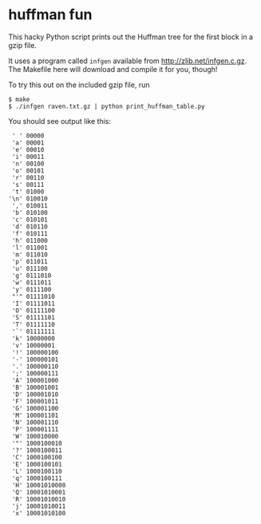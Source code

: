 # huffman fun

This hacky Python script prints out the Huffman tree for the first block
in a gzip file.

It uses a program called `infgen` available from
http://zlib.net/infgen.c.gz. The Makefile here will download and compile
it for you, though!

To try this out on the included gzip file, run

```
$ make
$ ./infgen raven.txt.gz | python print_huffman_table.py
```

You should see output like this:


```
 ' ' 00000
 'a' 00001
 'e' 00010
 'i' 00011
 'n' 00100
 'o' 00101
 'r' 00110
 's' 00111
 't' 01000
'\n' 010010
 ',' 010011
 'b' 010100
 'c' 010101
 'd' 010110
 'f' 010111
 'h' 011000
 'l' 011001
 'm' 011010
 'p' 011011
 'u' 011100
 'g' 0111010
 'w' 0111011
 'y' 0111100
 "'" 01111010
 'I' 01111011
 'O' 01111100
 'S' 01111101
 'T' 01111110
 '`' 01111111
 'k' 10000000
 'v' 10000001
 '!' 100000100
 '-' 100000101
 '.' 100000110
 ';' 100000111
 'A' 100001000
 'B' 100001001
 'D' 100001010
 'F' 100001011
 'G' 100001100
 'M' 100001101
 'N' 100001110
 'P' 100001111
 'W' 100010000
 '"' 1000100010
 '?' 1000100011
 'C' 1000100100
 'E' 1000100101
 'L' 1000100110
 'q' 1000100111
 'H' 10001010000
 'Q' 10001010001
 'R' 10001010010
 'j' 10001010011
 'x' 10001010100
```
